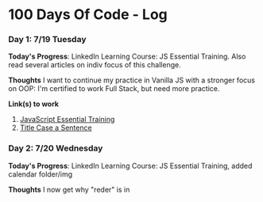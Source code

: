 # 100 Days Of Code - Log


### Day 1: 7/19 Tuesday

**Today's Progress**: LinkedIn Learning Course: JS Essential Training. Also read several articles on indiv focus of this challenge. 

**Thoughts** I want to continue my practice in Vanilla JS with a stronger focus on OOP: I'm certified to work Full Stack, but need more practice. 

**Link(s) to work**
1. [JavaScript Essential Training](https://www.linkedin.com/learning/javascript-essential-training/javascript-language-basics)
2. [Title Case a Sentence](https://www.freecodecamp.com/challenges/title-case-a-sentence)


### Day 2: 7/20 Wednesday

**Today's Progress**: LinkedIn Learning Course: JS Essential Training, added calendar folder/img

**Thoughts** I now get why "reder" is in <script> in html 

**Link(s) to work**
1. [JavaScript Essential Training](https://www.linkedin.com/learning/javascript-essential-training/javascript-language-basics)
  

### Day 3: 7/21 Wednesday

**Today's Progress**: LinkedIn Learning Course, practiced writing objects with methods and testing them.

**Thoughts** Methods confused me-now I know that they are just functions in an object.  

**Link(s) to work**
1. [JavaScript Essential Training](https://www.linkedin.com/learning/javascript-essential-training/javascript-language-basics)
  
### Day 4: 7/22 Thursday

**Today's Progress**: LinkedIn Learning Course-Object Classes, FreeCodeCamp Objects

**Thoughts** Will research today how to write Classes with nested parameters. 

**Link(s) to work**
1. [JavaScript Essential Training](https://www.linkedin.com/learning/javascript-essential-training/javascript-language-basics)
  
  
### Day 5: 7/23 Friday
**Today's Progress**: LinkedIn Learning Course-Object Classes, FreeCodeCamp Objects

**Thoughts** Will research today how to write Classes with nested parameters. 

**Link(s) to work**
1. [JavaScript Essential Training](https://www.linkedin.com/learning/javascript-essential-training/javascript-language-basics)


### Day 6: 7/23 Saturday
**Today's Progress**: LinkedIn Learning Course-Object Classes and Constructors: practiced making Classes, importing them as modules, manipulating data, and writing data to html

**Thoughts** Writing object properties to specific html tags is harder than I thought: I ended up just displaying the whole object in normal (ugly) formatting.  I won't stress about it now-it will probably come up later.  I also can see if I can adapt something else that I do know to work with this. 

**Link(s) to work**
1. [JavaScript Essential Training](https://www.linkedin.com/learning/javascript-essential-training/javascript-language-basics)
  
### Day 7: 7/24 Sunday
**Today's Progress**: Studied objects and constructors in "Javascript For Kids" by Nick Morgan

**Thoughts** Good book, but I wish it had Object Classes included, but they are quite new
  
### Day 8: 7/25 Monday
**Today's Progress**: Completed challenge in the Objects section of the LinkedIn JS course.  Also did a bit of microsoft training. 

**Thoughts** This is a good course, especially combined with the JS For Kids book. The book gave me a little extra help with methods. 

### Day 9: 7/26 Tuesday
**Today's Progress**: Practiced OOP, completed P section of course, planned out a practice app (animals making thier sounds)

**Thoughts** I'm excited to write my first OOP. I'm looking into how I want to do the images of the animals.
 
### Day 10: 7/27 Wednesday
**Today's Progress**: Got sucked into a rabbit hole researching and comparing apps.  Reviewed some practice code. Most of what I did today was really interview prep. 

**Thoughts** I didn't get to actually code today, but there was a lot of studying and research. 


### Day 11: 7/28 Thursday
**Today's Progress**: Started writing out my code for the Animal Sound OOP that I mapped out on Tuesday, practiced interacting with the DOM. 

**Thoughts** This project will be fun.  

**Link(s) to work**
1. [Animal Sounds Repo](https://github.com/TandiweP/AnimalSounds)
  
### Day 12: 7/29 Friday
**Today's Progress**: Added Boostrap CDN to my Animal Sound Repo and modified existing DOM management to fit those tags.  

**Thoughts** I'm traveling so I will listen to "CodeNewbie" and my developer audiobook.  I'm hoping to get time to work tonight so I may update it then. 

**Link(s) to work**
1. [Animal Sounds Repo](https://github.com/TandiweP/AnimalSounds)

### Day 13: 7/30 Saturday
**Today's Progress**: Due to traveling all day, I focused on researching different types of pipelines and reviewed OOP via online articles. I also saved someone's life, btw.  

**Thoughts** Researching on the go is doable, but it does not compare to actually coding. 

  
### Day 14: 7/31 Sunday
**Today's Progress**: I studied today and reviewed my LinkedIn.  I don't code on Sundays unless I have to.  

### Day 15: 8/1 Monday
**Today's Progress**: Interview prep, starting a new approach to algorithms. 

**Thoughts** I registered for HackerRank today.  
  
### Day 16: 8/2 Tuesday
**Today's Progress**: Interviewed via zoom, reviewed portfolio and made list of changes, started changing "SpeakSpeare", added a new object to "Animal Sounds", and completed a HackerRank challenge.   

**Thoughts** I am enjoying OOP and algorithms.  

**Link(s) to work**
1. [Animal Sounds Repo](https://github.com/TandiweP/AnimalSounds)  
2. [HackerRank](https://www.hackerrank.com)  
  
 ### Day 17: 8/3 Wednesday
**Today's Progress**: Worked on re-structuring "SpeakSpeare", reading articles, studying algorithms.   

**Thoughts** I really don't like my css setup for "SpeakSpeare"  

 ### Day 18: 8/4 Thursday
**Today's Progress**: SpeakSpeare re-styling, intense algorithm study.   

**Thoughts** Big O! And I think I'll just redo SpeakSpeare - don't like the way it is set up. 

### Day 19: 8/5 Friday
**Today's Progress**: LinkedIn JS course: DOM manipulation, specifically querySelector practice.  Also started a new algorith course. 

**Thoughts** It's good to brush up on the DOM-it's easy to forget how the syntax for selectors work.  It's also nice that I can do it easily in the chrome browser. 

**Link(s) to work**
1. [JavaScript Essential Training](https://www.linkedin.com/learning/javascript-essential-training/javascript-language-basics)
  
 ### Day 20: 8/6 Saturday
**Today's Progress**: querySelector and querySelectorAll practice.  Also doing them algorithms

**Thoughts** This log is kinda mundane and annoying...
  
**Link(s) to work**
1. [JavaScript Essential Training](https://www.linkedin.com/learning/javascript-essential-training/javascript-language-basics)

 ### Day 21: 8/7 Sunday
**Today's Progress**: Read "Algorithmic Programming" from No Starch Press
  
  
### Day 22: 8/8 Monday
**Today's Progress**: JS course, Did the MarkDown Tutorial, Started refactoring the scales repo. 
**Thoughts** I started a course today that I forgot I had bought on Udemy in 2020 **eyeroll**. 
  
**Link(s) to work**
1. [JavaScript Essential Training](https://www.linkedin.com/learning/javascript-essential-training/javascript-language-basics) 
2. [Scales Repo](https://github.com/TandiweP/scales) 
  

### Day 23: 8/9 Tuesday
**Today's Progress**: Worked on Scales repo, but didn't like the changes and retreated.  Spent time on MDN and Udemy. Practiced navigating the command line. 
**Thoughts** I'm mapping it out on paper and deciding how many seperate components I want it to have. 
  
**Link(s) to work**
1. [Scales Repo](https://github.com/TandiweP/scales) 
  
  
### Day 24: 8/10 Wednesday 
**Today**: Made new branch "rescale" of scales repo and combined two components into one. I also did a lot of css on it.  The form is working well, but I need to refactor my onSubmit function becuase I'm not even getting a console response:  **debugging time**!
  
### Day 25: 8/11 Thursday 
**Today**: Using "parseFloat" and "e.preventDefault" (after quite a lot of Chrome DevTools debugging and Stack Overflow searching) to get my gross, tare, net, and tons calculations to work on submit of the form. 
  
**Thoughts** I want to get them displaying on the page tomorrow.  I also want to set the calculation function to round it to two decimals (so I don't have eight digit responses in the tons hook). Later on, I want to set up a back end that will push results to data so it is recorded with date and time stamps for admin use.  

  
### Day 26: 8/12 Friday 
**Today**: Added new object to the Animal Sounds repo, reviewed arrays and sub-arrays on freecodecamp, added a new data set to Horror Films Repo, messed up Scales repo and had to retreat. 

### Day 27: 8/13 Saturday
**Today's Progress**: Continued work on scales repo and did more JS LinkedIn Course. Experimented with classList modifications.
  
**Thoughts** There are many ways to manipulate the DOM to show the results of the scale calculations, but I need to commit to one instead of building it, deleting it, then rebuilding it a different way, for eternity. 
  
**Link(s) to work**
1. [Scales Repo](https://github.com/TandiweP/scales) 
2. [JavaScript Essential Training](https://www.linkedin.com/learning/javascript-essential-training/javascript-language-basics)

  
  ### Day 28: 8/14 Sunday 
**Today**: Read up on JQUERY and DOM manipulation.  
  
  ### Day 29: 8/15 Monday
**Today's Progress**: Added a table to scale repo which will render calculation results to the DOM.  I'm researching what render method to use. 
  
**Thoughts** I think I will add a local data file to push data to so it can be stored and recalled.  I could pass these data props to the table function and render it that way.   
  
**Link(s) to work**
1. [Scales Repo](https://github.com/TandiweP/scales) 

  
### Day 30: 8/16 Tuesday
**Today's Progress**: Studied conditional functions and initialized a new repo which will allow users to select ice cream flavors, and availability will depend on a if/else statement. 
  
**Thoughts** I will start making more mini repos to practice basic concepts-its fun to have mini projects.   
  
**Link(s) to work**
1. [Ice Cream Menu](https://github.com/TandiweP/IceCreamMenu) 
  
### Day 31: 8/17 Wednesday
**Today's Progress**: Reviewed classSelector methods, practiced using them in the console of my scale repo, and completed another section in my JS Udemy Course. 

**Thoughts** I am skimming through the Udumy Course because I had purchased it two years ago and didn't use it (??????), and have since learned the concepts. A review is a good idea, though. 
  
**Link(s) to work**
1. [Scales Repo](https://github.com/TandiweP/scales) 
2. [JavaScript Essential Training](https://www.linkedin.com/learning/javascript-essential-training/javascript)
3. [Udemy Course: Web Developer Bootcamp](https://www.udemy.com/course/the-web-developer-bootcamp)

### Day 32: 8/18 Thursday
**Today's Progress**: LinkedIn JS course, added table component to Scales repo.  It shows the table but is not rendering the data...

**Thoughts** I think I should push the calculation to a json data file, then pull that in to the table file.  I want it to be accessible data anyway, and this will help. 
  
**Link(s) to work**
1. [Scales Repo](https://github.com/TandiweP/scales) 
2. [JavaScript Essential Training](https://www.linkedin.com/learning/javascript-essential-training/javascript)

### Day 33: 8/19 Friday
**Today's Progress**: I completed the first module for Azure training and did a lot of Microsoft 365 setting up/modifying for Porter Truck Repair. I also worked on the Ice Cream Menu css for fun and listened to an episode about the advantages of using Vanilla JS over frameworks. 
  
  
### Day 34: 8/20 Saturday
**Today's Progress**: Spent 9hrs doing Microsoft Admin things for Porter Truck Repair.  Most of it was researching and implementing cloud integrations and literally set up a new desktop so it would be AS SIMPLE TO USE AS POSSIBLE. I enjoyed this work, but only had a bit of time to do "fun" coding tonight. 

  
  ### Day 35: 8/21 Sunday 
**Today**: Read up on Algorithm structure and approach.  
  
  ### Day 36: 8/22 Monday
**Today's Progress**: Traveled a lot so I listened to three different podcast episodes on algorithms and technical interviews. When I got home, I did some reviewing of block and inline elements on my Udemy course. I then worked on onClick functions for my Ice Cream repo buttons. 
  
**Thoughts** I can sure get sucked in to css haha. Spent way too much time experimenting with button alignment, borders, margin, etc.    
  
**Link(s) to work**
1. [Ice Cream Menu](https://github.com/TandiweP/IceCreamMenu) 


### Day 37: 8/23 Tuesday
**Today's Progress**: Udemy course review of html semantics.  Went through various websites inspecting elements and seeing wether they have Semantic Elements or are just piles of divs. 
  
**Thoughts** I actually did not know about entity codes, which is a bit embarassing! When I've put the copyright symbol, etc. in my html, I've made it SOO difficult for myself by actually using svg's and jpegs! It was so simple all along lol. 
    
**Link(s) to work**
1. [Udemy Course: Web Developer Bootcamp](https://www.udemy.com/course/the-web-developer-bootcamp) 
  
### Day 38: 8/24 Wednesday
**Today's Progress**: A little Udemy and LinkedIn course, which spurred big ideas that led me to change the table format in the Scales repo and test manually appending articles (with Animal Objects) in "Animals" repo. 
  
**Thoughts** Having a great time but the ADHD brain is FLEXING today. If I was Carrie, this house would be screwed lol.  
    
**Link(s) to work**
1. [Udemy Course: Web Developer Bootcamp](https://www.udemy.com/course/the-web-developer-bootcamp) 
2. [Scales Repo](https://github.com/TandiweP/scales) 
3. [JavaScript Essential Training](https://www.linkedin.com/learning/javascript-essential-training/javascript)
4. [Animal Sounds Repo](https://github.com/TandiweP/AnimalSounds) 

### Day 39: 8/25 Thursday
**Today's Progress**: Studied proper table html syntax and organization on the Udemy course. I practieced by adding a table with flavor, price, and stock status to my ice cream repo.  
  
**Thoughts**  I'm itching to css the table, but I believe I make things harder for myself when I start formatting things before they are actually completely structured (I need to do Colspan and Rowspan). Plain html pains me, but I need to get used to it so that I can put of styling until it's done. 
    
**Link(s) to work**
1. [Udemy Course: Web Developer Bootcamp](https://www.udemy.com/course/the-web-developer-bootcamp) 
2. [Ice Cream Menu](https://github.com/TandiweP/IceCreamMenu) 
  
### Day 40: 8/26 Friday
**Today's Progress**: After doing a Code Wars kata which convertered speed from kilometoers per hour to centimeters per second, I created a practice repo which converts Cheetah speed from mph to kph. It has a bug which is making the output always 0, so I will come back to it this afternoon. 

**Thoughts**  Making lot's of mini projects for practice is really fun - today I focused on using semantic html and experimented with Emmet VSCode shortcuts as I created the converter. 
  
**Link(s) to work**
1. [Cheetah Speed Repo](https://github.com/TandiweP/CheetahSpeed)
2. [CodeWars Cockroach Speed Kata](https://www.codewars.com/kata/55fab1ffda3e2e44f00000c6/train/javascript)

### Day 41: 8/27 Saturday
**Today's Progress**: Very important personal day, so I did not do much. I did listen to a couple of Code Newbie podcasts and brainstorm. 
  
### Day 42: 8/28 Sunday 
**Today's Progress**: Reviewed several website formats and brainstormed. 

### Day 43: 8/29 Monday
**Today's Progress**: Completed Table section of the Udemy course.  Added to and stylized the Ice Cream Price table in my Ice Cream Menu repo.  
  
**Thoughts**  My table is in an html file for simplicity, but I think I will make it a JS object by moving into into a .js file and assigning it a variable and assigning that to the DOM.  
    
**Link(s) to work**
1. [Udemy Course: Web Developer Bootcamp](https://www.udemy.com/course/the-web-developer-bootcamp) 
2. [Ice Cream Menu](https://github.com/TandiweP/IceCreamMenu) 
  
### Day 44: 8/30 Tuesday
**Today's Progress**: Started Form section of the Udemy course.  Added a form that receives input of name and flavor texts as a method of users submitting suggestions for new flavors. 
  
**Thoughts**  I had a lot of fun making this form. 
    
**Link(s) to work**
1. [Udemy Course: Web Developer Bootcamp](https://www.udemy.com/course/the-web-developer-bootcamp) 
2. [Ice Cream Menu](https://github.com/TandiweP/IceCreamMenu) 
  
### Day 45: 8/31 Wednesday
**Today's Progress**: I had a really bad flare up of concussion symptoms today, so I wasn't able to code much.  The coding I did was to add hover effects to links and buttons in the Ice Cream Repo. I also listened to my coding audiobook on the early morning hike that triggered my flare up of vertigo, headache, eye pain, and brain fog. Yay! 
  
**Thoughts**  The hike seemed like a good idea at the time.  I forgot it's only been three weeks since the concussion. Silly me. 
    
**Link(s) to work**
1. [Ice Cream Menu](https://github.com/TandiweP/IceCreamMenu)

### Day 46: 9/1 Thursday
**Today's Progress**: Had a lot of fun adding new input to my icecream flavor form as I got ideas watching Udemy.  I also made changes to the Scales repo because I randomly realized a couple of bug solutions. 
  
**Thoughts**  Good afternoon coding.  It's weird to be holding off on the JS for the most part, but reviewing html and css is doing me a lot of good. 
    
**Link(s) to work**
1. [Udemy Course: Web Developer Bootcamp](https://www.udemy.com/course/the-web-developer-bootcamp) 
2. [Ice Cream Menu](https://github.com/TandiweP/IceCreamMenu)
3. [Scales Repo](https://github.com/TandiweP/scales) 
  
### Day 47: 9/2 Friday
**Today's Progress**: Added validation to my ice cream request form, then added a new html file with a form for ordering.  I have it mostly set up - just need to refine the radio inputs.  Also added validation to scales repo form. 
  
**Thoughts**  Having fun with my ice cream repo. Seeing the pro's and con's of having forms as js objects vs html files.  
    
**Link(s) to work**
1. [Udemy Course: Web Developer Bootcamp](https://www.udemy.com/course/the-web-developer-bootcamp) 
2. [Ice Cream Menu](https://github.com/TandiweP/IceCreamMenu)
3. [Scales Repo](https://github.com/TandiweP/scales) 
  
### Day 48: 9/3 Saturday
**Today's Progress**: I finished the HTML section of the Udemy bootcamp. It has been a GREAT review and filled in a few holes in my training. My ice cream repo is really fun so far and I look forward to adding js to it.  I also started a "Book Store" js challenge which is OOP and is provided with verbal instructions, which is more realistic for interview situations. 
  
**Thoughts**  I had trouble with my radio inputs until I realized I had different names set to each one!
    
**Link(s) to work**
1. [Udemy Course: Web Developer Bootcamp](https://www.udemy.com/course/the-web-developer-bootcamp) 
2. [Ice Cream Menu](https://github.com/TandiweP/IceCreamMenu)
3. [BookStore Repo](https://github.com/TandiweP/BookStore)
4. [JS Code Challenges](https://www.linkedin.com/learning/javascript-code-challenges)
  
### Day 49: 9/4 Sunday
**Today's Progress**: Focused on FamilySearch work and organizing my schedule for the upcoming week. 

### Day 50: 9/5 Monday
**Today's Progress**: Continued Udemy CSS section and did a lot of work modifying radio inputs, nav links, and buttons in the ice cream repo.  
  
**Thoughts**  I could style for DAYS.
    
**Link(s) to work**
1. [Udemy Course: Web Developer Bootcamp](https://www.udemy.com/course/the-web-developer-bootcamp) 
2. [Ice Cream Menu](https://github.com/TandiweP/IceCreamMenu)

### Day 51: 9/6 Tuesday
**Today's Progress**: Udemy CSS attributes, selectors, ids, classes review.  Changed buttons in Ice Cream Repo using css selection methods I don't typically use. 
  
**Thoughts**  Some selection methods are really irksome. 
    
**Link(s) to work**
1. [Udemy Course: Web Developer Bootcamp](https://www.udemy.com/course/the-web-developer-bootcamp) 
2. [Ice Cream Menu](https://github.com/TandiweP/IceCreamMenu)

### Day 52: 9/7 Wednesday
**Today's Progress**: Udemy CSS accessibility syntax and use.  Practiced it on the Cheetah Speed Repo.  I also blocked out sections of the page, flexboxing and adjusting. More to do there.  
  
**Thoughts**  ::
    
**Link(s) to work**
1. [Udemy Course: Web Developer Bootcamp](https://www.udemy.com/course/the-web-developer-bootcamp) 
2. [Cheetah Speed Repo](https://github.com/TandiweP/CheetahSpeed)
  
### Day 53: 9/8 Thursday
**Today's Progress**: Udemy CSS pseudo classes. Spent over an hour practicing them on the Cheetah repo and styling borders for various elements. 
  
**Thoughts**  Long day, but glad I got to code at the end of it. 
    
**Link(s) to work**
1. [Udemy Course: Web Developer Bootcamp](https://www.udemy.com/course/the-web-developer-bootcamp) 
2. [Cheetah Speed Repo](https://github.com/TandiweP/CheetahSpeed)
  
### Day 54: 9/9 Friday
**Today's Progress**: Finished Udemy CSS Selectors section and started the Box Model section.  I updated my MongoDB Bank Database and realized upon pulling up the bank itself that the link in my portfolio to it is actually linking to the older, unconnected, crappier one. So I updated that link and logged in to make sure that my database reflected changes.  Happy camper. 
  
**Thoughts**  I'm embarassed that my portfolio had a lame link for the last few months! BLUSH BLUSH BLUSH
    
**Link(s) to work**
1. [Udemy Course: Web Developer Bootcamp](https://www.udemy.com/course/the-web-developer-bootcamp) 
2. [Portfolio](https://tandiwep.github.io/)

### Day 55: 9/10 Saturday
**Today's Progress**: I got my js converter working in the cheetah repo.  The key problem was that was was not grabbing the value of the input when I used querySelectorAll.  I also started using a color pallete and playing with shapes and sizes.  
  
**Thoughts**  Another long day, and although I'm not a night owl, I sure seemed to have some brain juice tonight!
    
**Link(s) to work**
1. [Cheetah Speed Repo](https://github.com/TandiweP/CheetahSpeed)
  
### Day 56: 9/11 Sunday
**Today's Progress**: Read up on objects and methods-got some ideas for my OOP Animal Sounds repo. I also started digging into the canvas. 
  
### Day 57: 9/12 Monday
**Today's Progress**: More Udemy box-model.  I modified some of the Cheetah repo, but spend at least two hours getting my Animal Sounds repo working (re-did some of the object constructs, re-did cards,...).
  
**Thoughts**  My Animal Sounds repo is going to be cute.  
    
**Link(s) to work**
1. [Udemy Course: Web Developer Bootcamp](https://www.udemy.com/course/the-web-developer-bootcamp) 
2. [Cheetah Speed Repo](https://github.com/TandiweP/CheetahSpeed)
3. [Animal Sounds Repo](https://github.com/TandiweP/AnimalSounds)
  
### Day 58: 9/13 Tuesday
**Today's Progress**: Completed Udemy CSS box model.  Used new knowledge about inline vs block vs inline-block to restyle some elements in the Animal Sounds repo. 
  
**Thoughts**  Silly that I didn't realize that I could change inline to block, etc. 
    
**Link(s) to work**
1. [Udemy Course: Web Developer Bootcamp](https://www.udemy.com/course/the-web-developer-bootcamp)
2. [Animal Sounds Repo](https://github.com/TandiweP/AnimalSounds)
  
### Day 59: 9/14 Wednesday
**Today's Progress**: Udemy CSS opacity/alpha and position. Experimented with a couple of repos.  As part of a joke, I started a magazine landing page. 
  
**Thoughts**  I use the opacity property frequently, but did not actually know that alpha was a thing (or forgot it). 
    
**Link(s) to work**
1. [Udemy Course: Web Developer Bootcamp](https://www.udemy.com/course/the-web-developer-bootcamp)
2. [Gag Magazine Repo](https://github.com/TandiweP/MAN)
  
### Day 60: 9/15 Thursday
**Today's Progress**: Had a meeting go WAAYY longer than I thought tonight, so I only got some practice in.  I think it totalled to about an hour.  It was mostly positioning things and doing other styles on my gag magazine repo.  
  
**Thoughts**  Chose to stay up and do this after a long day-hope these late nights pay off :). 
    
**Link(s) to work**
1. [Udemy Course: Web Developer Bootcamp](https://www.udemy.com/course/the-web-developer-bootcamp)
2. [Gag Magazine Repo](https://github.com/TandiweP/MAN)
  
### Day 61: 9/16 Friday
**Today's Progress**: A bit frustrating today-work went WAAAY over and destroyed my brain so just looking at a screen makes my eyeballs want to ditch their cute little cupcake holders.  I tried doing Udemy but my brain is done.  Ended up doing just a bit of css.  
  
**Thoughts**  Glad I at least listened to coding stuff today :\  
    
**Link(s) to work**
1. [Udemy Course: Web Developer Bootcamp](https://www.udemy.com/course/the-web-developer-bootcamp)
2. [Animal Sounds Repo](https://github.com/TandiweP/Animal)
  
### Day 62: 9/17 Saturday
**Today's Progress**: Enjoyed starting CSS Animations on Udemy.  I added a new page to the Ice Cream repo in which I worked on having a circle fall onto a cone (like an ice cream cone, yo). The dropping circle is easy-its getting the cone to be the right shape and not go down with the circle that's a bit tough. I changed margins on hover and that helps a bit, but there is still space.  I'll have to inspect other box model properties there-maybe there's a padding set that I don't realize. 
  
**Thoughts**  You know I love CSS and now it MOVES! But how do I keep the cone beneath from moving with it..?  
    
**Link(s) to work**
1. [Udemy Course: Web Developer Bootcamp](https://www.udemy.com/course/the-web-developer-bootcamp)
2. [Ice Cream Menu](https://github.com/TandiweP/IceCreamMenu)


### Day 63: 9/18 Sunday 
**Today**: Added experience to Parker Dewey and applied for jobs.   

### Day 64: 9/19 Monday
**Today's Progress**: Finished Udemy CSS Transition/transformation section.  Did a code-along to chanage buttons in my animal repo and also went into the ice cream repo and fixed the cone so that it was the right size using transform(scale).  
  
**Thoughts**  I should have finished the video on Saturday instead of spending over an hour messing with the cone lol cry.  
    
**Link(s) to work**
1. [Udemy Course: Web Developer Bootcamp](https://www.udemy.com/course/the-web-developer-bootcamp)
2. [Ice Cream Menu](https://github.com/TandiweP/IceCreamMenu)
3. [Animal Sounds Repo](https://github.com/TandiweP/Animal)

### Day 65: 9/20 Tuesday
**Today's Progress**: General on-paper draft of Porter Truck Repair website.  Got the skeleton up, though it's missing some limbs lol. 
  
**Thoughts** My practice repos helped me get this up fast.   
    
**Link(s) to work**
1. [Porter Truck Repair Repo](https://github.com/TandiweP/PorterTruckRepair)

### Day 66: 9/21 Wednesday
**Today's Progress**: Udemy background image. I was experienced with it but picked up a couple of very useful tips.  Set a photo I'd taken of a truck engine a couple years ago as the background image of the Porter Truck Repair website. 
  
**Thoughts** Too bad I can't mess with opacity of the image without messing with the text, too. I will either get fancy with selectors/pseudo elements or just do opacity adjustments to the image itself in photoshop.   
    
**Link(s) to work**
1. [Udemy Course: Web Developer Bootcamp](https://www.udemy.com/course/the-web-developer-bootcamp)
2. [Porter Truck Repair Repo](https://github.com/TandiweP/PorterTruckRepair)
  
### Day 67: 9/22 Thursday
**FanX Trip Day 1 (no laptop)**:  CSS code along focused on image spacing and white space issues. Got Github on iPad. Algorithm review.
  
### Day 68: 9/23 Friday
**FanX Trip Day 2 (no laptop)**:  Udemy Flexbox Intro. Reviewed Flexbox Documentation. Scouted out websites of panelists/artists at FanX.
  
### Day 69: 9/24 Saturday
**FanX Trip Day 3 (laptop...late at night)**:  Reviewed the Spread and Rest operators while I was in a panel. Tonight I did some work on the GCPorter Website (a bit of CSS).

### Day 70: 9/25 Sunday
**Today's Progress**:  Family Search, looked at websites with specific styles. 
  
### Day 71: 9/26 Monday
**Today's Progress**: Started Udemy Flexbox and followed along with the contact page of the Porter Truck Repair Repo. I had reviewed flexbox while standing in line at Dollar Tree for twenty minutes, so that helped. I use it a lot but I forget main/cross axis rules and orientations. I also fixed css on the arrow links so they were no longer invisible haha. 
  
**Thoughts** You really can get things done while standing in line.     
    
**Link(s) to work**
1. [Udemy Course: Web Developer Bootcamp](https://www.udemy.com/course/the-web-developer-bootcamp)
2. [Porter Truck Repair Repo](https://github.com/TandiweP/PorterTruckRepair)
  
### Day 72: 9/27 Tuesday
**Today's Progress**: Continued Udemy flexbox and learned that I had been messing myself up all along with how I used the "flex-items" property.  I used my new understanding to fix my Animal Sounds cards. I also added a Navbar. 
  
**Thoughts** I should just keep a flexbox ref open all the time.  Tattoo on my forearm???   
    
**Link(s) to work**
1. [Udemy Course: Web Developer Bootcamp](https://www.udemy.com/course/the-web-developer-bootcamp)
2. [Animal Sounds Repo](https://github.com/TandiweP/Animal)

### Day 73: 9/28 Wednesday
**Today's Progress**: Finished Udemy flexbox section. Added flex grow properties to Animal Sounds cards. 
  
**Thoughts** I understand the shorthand, but for now I prefer writing the properties out individually. 
    
**Link(s) to work**
1. [Udemy Course: Web Developer Bootcamp](https://www.udemy.com/course/the-web-developer-bootcamp)
2. [Animal Sounds Repo](https://github.com/TandiweP/Animal))

### Day 74: 9/29 Thurssday
**Today's Progress**: Coudn't focus on Udemy (long stressful work day), so I decided to have fun trying out styling techniques I've studied recently and restyled the gag magazine repo I made. 
  
**Thoughts** I think I will make the button to subscribe be a link to webMd's Narcissist diagnosis. 
    
**Link(s) to work**
1. [Gag Magazine Repo](https://github.com/TandiweP/MAN)

### Day 75: 9/30 Friday
**Today's Progress**: Because I was on the road 10+ hours today with work, I am having a very difficult time focusing on and takin in instruction.  I hope when I get back to my regular schedule, I'll be able to move forward.  Tonight I settled on added text shadow and other styles to the Porter Truck Repair repo. 
  
**Thoughts** Getting anxious to write some JS-it's been a minute (focusing on CSS lately).      
    
**Link(s) to work**
1. [Porter Truck Repair Repo](https://github.com/TandiweP/PorterTruckRepair)

### Day 76: 10/1 Saturday
**Today's Progress**: Started Udemy media queries.  Spent time re-doing flexbox in the Animal Sounds Repo.  
  
**Thoughts** I need to di deeper into the media query options. 
    
**Link(s) to work**
1. [Udemy Course: Web Developer Bootcamp](https://www.udemy.com/course/the-web-developer-bootcamp)
2. [Animal Sounds Repo](https://github.com/TandiweP/Animal)

### Day 77: 10/2 Sunday
**Today's Progress**:  Listsened to Code Newbie. 
  
### Day 78: 10/3 Monday
**Today's Progress**: Did media queries on Animal Sounds repo (successfully).  The Udemy course now has a code-along pricing panel, so I added a service calls pricing panel to my Porter Truck Repair site.  I have started it and added custom icons.  Looking forward to doing more.   
  
**Thoughts** I want to go back and fix responsive issues with other sites-especially those on my portfolio. 
    
**Link(s) to work**
1. [Udemy Course: Web Developer Bootcamp](https://www.udemy.com/course/the-web-developer-bootcamp)
2. [Animal Sounds Repo](https://github.com/TandiweP/Animal)
3. [Porter Truck Repair Repo](https://github.com/TandiweP/PorterTruckRepair)

### Day 79: 10/4 Tuesday
**Today's Progress**: Continued Udemy code along (pricing panel that I'm modifying for Porter Truck Repair Service Calls).  I transferred the css to it's own sheet when I was introduced to CSS Reset, which is a very new and beautiful thing to me. I've seen it in other people's code, but always thougth it was something complicated that went over my head. WRONG! 
  
**Thoughts** CSS reset, where hast thou been all my life? 
    
**Link(s) to work**
1. [Udemy Course: Web Developer Bootcamp](https://www.udemy.com/course/the-web-developer-bootcamp)
2. [Porter Truck Repair Repo](https://github.com/TandiweP/PorterTruckRepair)

### Day 80: 10/5 Wednesday
**Today's Progress**: Started Udemy Bootstrap section.  Created a Podcasts repo to have a new project to work on that has both a css sheet and Bootstrap. 
  
**Thoughts** It will be fun to go over Bootstrap again. 
    
**Link(s) to work**
1. [Udemy Course: Web Developer Bootcamp](https://www.udemy.com/course/the-web-developer-bootcamp)
2. [Podcasts Repo](https://github.com/TandiweP/Podcasts)  
  
### Day 81: 10/6 Thursday
**Today's Progress**: Udemy Bootstrap containers and buttons.  Coded along with the podcasts repo. 
  
**Thoughts** I thought I knew Bootstrap really well, but I completely missed the purpose of containers. My life would have been SO MUCH EASIER if I'd used them in my Capstone instead of regular divs. 
    
**Link(s) to work**
1. [Udemy Course: Web Developer Bootcamp](https://www.udemy.com/course/the-web-developer-bootcamp)
2. [Podcasts Repo](https://github.com/TandiweP/Podcasts)  

  
### Day 82: 10/7 Friday
**Today's Progress**: Finished Udemy Bootstrap basic section (tonight made a js deactivatable alert and did a practice section). I also listened to about an hour of "The Pragmatic Programmer" on the drive.  Understood about 50-60% of it. I did like the idea to make your code crash early so it doesn't crash it later and you have to dive back to figure things out. I also want to learn how to "decouple" functions because that is definitely an issue with me. 
  
**Thoughts** Proud of myself for coding after a looong day.  Glad I finished a Bootstrap Udemy section. Here comes the grid!
    
**Link(s) to work**
1. [Udemy Course: Web Developer Bootcamp](https://www.udemy.com/course/the-web-developer-bootcamp)
2. [Podcasts Repo](https://github.com/TandiweP/Podcasts) 
  
### Day 83: 10/8 Saturday
**Today's Progress**: Started Bootstrap Grid System on Udemy.  Added another html page for the horror genre to my Podcasts repo which has rows and columns displaying info about specific episodes.  
  
**Thoughts** You bet I also listened to "The Pragmatic Programmer" on my am hike :).
    
**Link(s) to work**
1. [Udemy Course: Web Developer Bootcamp](https://www.udemy.com/course/the-web-developer-bootcamp)
2. [Podcasts Repo](https://github.com/TandiweP/Podcasts) 
  
### Day 84: 10/9 Sunday
**Today's Progress**: Contacted a local business via Messenger about making a free website. It's a two woman business which decorates porches and provides tiers of service. St. G News had done a piece on them. Surprised they immediately responded with enthusiasm.  A little freaked about that. Will schedule a meeting? Also added Bootstrap Navbar to Podcasts home. 
  
**Thoughts** You bet I also listened to "The Pragmatic Programmer" on my am hike :).
    
**Link(s) to work**
1. [Podcasts Repo](https://github.com/TandiweP/Podcasts) 
  
### Day 85: 10/10 Monday
**Today's Progress**: Udemy Responsive Grid on Udemy. I mainly focused my practice on making three images responsive.  Unsplash is such a gem.  
  
**Thoughts** Such a crazy day that I forgot all about responding to the company's interest!
    
**Link(s) to work**
1. [Udemy Course: Web Developer Bootcamp](https://www.udemy.com/course/the-web-developer-bootcamp)
2. [Podcasts Repo](https://github.com/TandiweP/Podcasts) 
